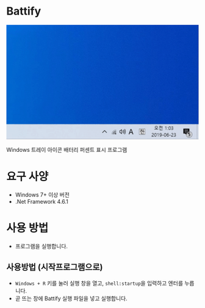 # Battify
![img](image.gif)

Windows 트레이 아이콘 배터리 퍼센트 표시 프로그램

# 요구 사양
- Windows 7+ 이상 버전
- .Net Framework 4.6.1

# 사용 방법
- 프로그램을 실행합니다.

## 사용방법 (시작프로그램으로)
- `Windows + R` 키를 눌러 실행 창을 열고, `shell:startup`을 입력하고 엔터를 누릅니다.
- 곧 뜨는 창에 Battify 실행 파일을 넣고 실행합니다.
